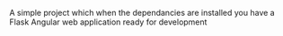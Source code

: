A simple project which when the dependancies are installed you have a Flask Angular web application ready for development

